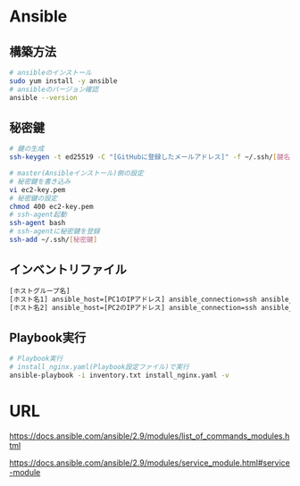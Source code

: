 # Ansible

## 構築方法

```bash
# ansibleのインストール
sudo yum install -y ansible
# ansibleのバージョン確認
ansible --version
```

## 秘密鍵

```bash
# 鍵の生成
ssh-keygen -t ed25519 -C "[GitHubに登録したメールアドレス]" -f ~/.ssh/[鍵名]

# master(Ansibleインストール)側の設定
# 秘密鍵を書き込み
vi ec2-key.pem
# 秘密鍵の設定
chmod 400 ec2-key.pem
# ssh-agent起動
ssh-agent bash
# ssh-agentに秘密鍵を登録
ssh-add ~/.ssh/[秘密鍵]
```

## インベントリファイル

```:inventory.txt
[ホストグループ名]
[ホスト名1] ansible_host=[PC1のIPアドレス] ansible_connection=ssh ansible_user=[sshログインユーザー]
[ホスト名2] ansible_host=[PC2のIPアドレス] ansible_connection=ssh ansible_user=[sshログインユーザー]
```

## Playbook実行

```bash
# Playbook実行
# install_nginx.yaml(Playbook設定ファイル)で実行
ansible-playbook -i inventory.txt install_nginx.yaml -v
```

# URL

https://docs.ansible.com/ansible/2.9/modules/list_of_commands_modules.html

https://docs.ansible.com/ansible/2.9/modules/service_module.html#service-module
